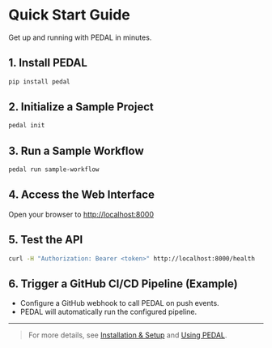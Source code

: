 # Quick Start Guide

Get up and running with PEDAL in minutes.

## 1. Install PEDAL
```bash
pip install pedal
```

## 2. Initialize a Sample Project
```bash
pedal init
```

## 3. Run a Sample Workflow
```bash
pedal run sample-workflow
```

## 4. Access the Web Interface
Open your browser to [http://localhost:8000](http://localhost:8000)

## 5. Test the API
```bash
curl -H "Authorization: Bearer <token>" http://localhost:8000/health
```

## 6. Trigger a GitHub CI/CD Pipeline (Example)
- Configure a GitHub webhook to call PEDAL on push events.
- PEDAL will automatically run the configured pipeline.

---

> For more details, see [Installation & Setup](installation/index.md) and [Using PEDAL](usage/cli.md). 